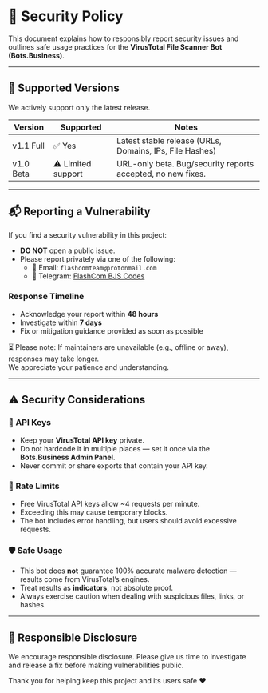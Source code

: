 # 🔐 Security Policy

This document explains how to responsibly report security issues and outlines safe usage practices for the **VirusTotal File Scanner Bot (Bots.Business)**.

---

## 📢 Supported Versions

We actively support only the latest release.

| Version   | Supported          | Notes                                                       |
|-----------|--------------------|-------------------------------------------------------------|
| v1.1 Full | ✅ Yes             | Latest stable release (URLs, Domains, IPs, File Hashes)     |
| v1.0 Beta | ⚠️ Limited support | URL-only beta. Bug/security reports accepted, no new fixes. |

---

## 📬 Reporting a Vulnerability

If you find a security vulnerability in this project:

- **DO NOT** open a public issue.
- Please report privately via one of the following:
  - 📧 Email: `flashcomteam@protonmail.com`
  - 📩 Telegram: [FlashCom BJS Codes](https://t.me/FlashComBjs)

### Response Timeline
- Acknowledge your report within **48 hours**
- Investigate within **7 days**
- Fix or mitigation guidance provided as soon as possible

⏳ Please note: If maintainers are unavailable (e.g., offline or away), responses may take longer.  
We appreciate your patience and understanding.

---

## ⚠️ Security Considerations

### 🔑 API Keys
- Keep your **VirusTotal API key** private.
- Do not hardcode it in multiple places — set it once via the **Bots.Business Admin Panel**.
- Never commit or share exports that contain your API key.

### 🚦 Rate Limits
- Free VirusTotal API keys allow ~4 requests per minute.
- Exceeding this may cause temporary blocks.
- The bot includes error handling, but users should avoid excessive requests.

### 🛡 Safe Usage
- This bot does **not** guarantee 100% accurate malware detection — results come from VirusTotal’s engines.
- Treat results as **indicators**, not absolute proof.
- Always exercise caution when dealing with suspicious files, links, or hashes.

---

## 🤝 Responsible Disclosure

We encourage responsible disclosure. Please give us time to investigate and release a fix before making vulnerabilities public.

Thank you for helping keep this project and its users safe ❤️
